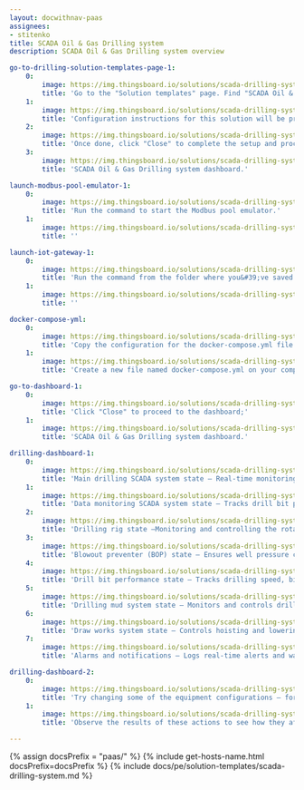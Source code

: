 ```yaml
---
layout: docwithnav-paas
assignees:
- stitenko
title: SCADA Oil & Gas Drilling system
description: SCADA Oil & Gas Drilling system overview

go-to-drilling-solution-templates-page-1:
    0:
        image: https://img.thingsboard.io/solutions/scada-drilling-system/go-to-drilling-solution-templates-page-1-pe.png
        title: 'Go to the "Solution templates" page. Find "SCADA Oil & Gas Drilling system" and click "Install" to start the installation process.'
    1:
        image: https://img.thingsboard.io/solutions/scada-drilling-system/drilling-solution-instruction-1-pe.png
        title: 'Configuration instructions for this solution will be provided — follow the steps as instructed.'
    2:
        image: https://img.thingsboard.io/solutions/scada-drilling-system/go-to-drilling-dashboard-1-pe.png
        title: 'Once done, click "Close" to complete the setup and proceed to the dashboard.'
    3:
        image: https://img.thingsboard.io/solutions/scada-drilling-system/go-to-drilling-dashboard-2-pe.png
        title: 'SCADA Oil & Gas Drilling system dashboard.'

launch-modbus-pool-emulator-1:
    0:
        image: https://img.thingsboard.io/solutions/scada-drilling-system/drilling-launch-modbus-emulator-1-pe.png
        title: 'Run the command to start the Modbus pool emulator.'
    1:
        image: https://img.thingsboard.io/solutions/scada-drilling-system/drilling-launch-modbus-emulator-2-pe.png
        title: ''

launch-iot-gateway-1:
    0:
        image: https://img.thingsboard.io/solutions/scada-drilling-system/drilling-launch-iot-gateway-1-pe.png
        title: 'Run the command from the folder where you&#39;ve saved the docker-compose.yml file to run the IoT Gateway:'
    1:
        image: https://img.thingsboard.io/solutions/scada-drilling-system/drilling-launch-iot-gateway-2-pe.png
        title: ''

docker-compose-yml:
    0:
        image: https://img.thingsboard.io/solutions/scada-drilling-system/drilling-solution-instruction-2-pe.png
        title: 'Copy the configuration for the docker-compose.yml file from the instructions;'
    1:
        image: https://img.thingsboard.io/solutions/scada-drilling-system/drilling-docker-compose-yml.png
        title: 'Create a new file named docker-compose.yml on your computer, paste the copied configuration into it, and save the file.'

go-to-dashboard-1:
    0:
        image: https://img.thingsboard.io/solutions/scada-drilling-system/go-to-drilling-dashboard-1-pe.png
        title: 'Click "Close" to proceed to the dashboard;'
    1:
        image: https://img.thingsboard.io/solutions/scada-drilling-system/go-to-drilling-dashboard-2-pe.png
        title: 'SCADA Oil & Gas Drilling system dashboard.'

drilling-dashboard-1:
    0:
        image: https://img.thingsboard.io/solutions/scada-drilling-system/drilling-dashboard-1-pe.png
        title: 'Main drilling SCADA system state – Real-time monitoring of drilling parameters (speed, depth, tension, flow rate) with control over pumps, rotors, and preventers.'
    1:
        image: https://img.thingsboard.io/solutions/scada-drilling-system/drilling-dashboard-2-pe.png
        title: 'Data monitoring SCADA system state – Tracks drill bit position, well pressure, mud flow, mechanical tension, drilling performance, equipment status, and environmental conditions while analyzing temperature, vibration, and gas levels to prevent failures.'
    2:
        image: https://img.thingsboard.io/solutions/scada-drilling-system/drilling-dashboard-3-pe.png
        title: 'Drilling rig state –Monitoring and controlling the rotational speed, hoisting speed, and drilling rig pressure, with real-time load analysis and drilling progress tracking.'
    3:
        image: https://img.thingsboard.io/solutions/scada-drilling-system/drilling-dashboard-4-pe.png
        title: 'Blowout preventer (BOP) state – Ensures well pressure control, monitors leaks, mud temperature, and gas levels, with real-time pressure trend analysis.'
    4:
        image: https://img.thingsboard.io/solutions/scada-drilling-system/drilling-dashboard-5-pe.png
        title: 'Drill bit performance state – Tracks drilling speed, bit position, vibration, and temperature to optimize penetration rate and efficiency.'
    5:
        image: https://img.thingsboard.io/solutions/scada-drilling-system/drilling-dashboard-6-pe.png
        title: 'Drilling mud system state – Monitors and controls drilling fluid properties, ensuring proper lubrication, cooling, and circulation.'
    6:
        image: https://img.thingsboard.io/solutions/scada-drilling-system/drilling-dashboard-7-pe.png
        title: 'Draw works system state – Controls hoisting and lowering of the drill string, adjusting speed, direction, and tension while tracking vibrations and position.'
    7:
        image: https://img.thingsboard.io/solutions/scada-drilling-system/drilling-dashboard-8-pe.png
        title: 'Alarms and notifications – Logs real-time alerts and warnings for quick response to failures, abnormal pressure, or unexpected temperature.'

drilling-dashboard-2:
    0:
        image: https://img.thingsboard.io/solutions/scada-drilling-system/drilling-dashboard-9-pe.png
        title: 'Try changing some of the equipment configurations — for example, set a greater well depth, adjust the drilling speed, or turn off the pump.'
    1:
        image: https://img.thingsboard.io/solutions/scada-drilling-system/drilling-dashboard-10-pe.png
        title: 'Observe the results of these actions to see how they affect the system.'

---
```


{% assign docsPrefix = "paas/" %}
{% include get-hosts-name.html docsPrefix=docsPrefix %}
{% include docs/pe/solution-templates/scada-drilling-system.md %}
